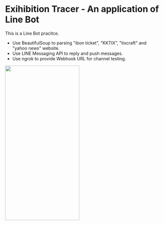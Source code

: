 # Exihibition Tracer - An application of Line Bot
This is a Line Bot pracitce.  
* Use BeautifulSoup to parsing "ibon ticket", "KKTIX", "tixcraft" and "yahoo news" website.  
* Use LINE Messaging API to reply and push messages.  
* Use ngrok to provide Webhook URL for channel testing.  
<img src="https://github.com/CelineLee0328/Exihibition-Tracer-Line-Bot/blob/main/S__37797896.jpg" style=" width:240px ; height:500px "  >
